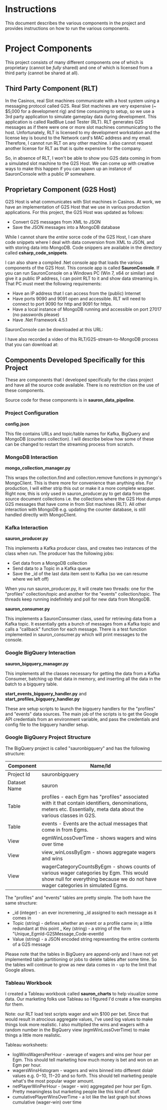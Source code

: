 # Instructions
This document describes the various components in the project and provides instructions on how to run the various components.

# Project Components
This project consists of many different components one of which is proprietary (cannot be *fully* shared) and one of which is licensed from a third party (cannot be shared at all).

## Third Party Component (RLT)
In the Casinos, real Slot machines communicate with a host system using a messaging protocol called G2S. Real Slot machines are very expensive (~ $5,000 for a development rig) and time consuming to setup, so we use a 3rd party application to simulate gameplay data during development. This application is called RadBlue Load Tester (RLT). RLT generates G2S messages as if there were one or more slot machines communicating to the host. Unfortunately, RLT is licensed to my development workstation and the license key is bound to the Network card's MAC address and my email. Therefore, I cannot run RLT on any other machine. I also cannot request another license for RLT as that is quite expensive for the company.

So, in absence of RLT, I won't be able to show you G2S data coming in from a simulated slot machine to the G2S Host. We can come up with creative ways to make this happen if you can spawn up an instance of SauronConsole with a public IP somewhere.

## Proprietary Component (G2S Host)
G2S Host is what communicates with Slot machines in Casinos. At work, we have an implementation of G2S Host that we use in various production applications. For this project, the G2S Host was updated as follows:
- Convert G2S messages from XML to JSON
- Save the JSON messages into a MongoDB database

While I cannot share the *entire* sorce code of the G2S Host, I can share code snippets where I deal with data conversion from XML to JSON, and with storing data into MongoDB. Code snippers are available in the directory called **csharp_code_snippets**.

I can also share a compiled .Net console app that loads the various components of the G2S Host. This console app is called **SauronConsole**. If you can run SauronConsole on a Windows PC (Win 7, x64 or similar) and give it a public IP address, I can point RLT to it and show data streaming in. That PC must meet the following requirements:
- Have an IP address that I can access from the (public) Internet
- Have ports 9090 and 9091 open and accessible. RLT will need to connect to port 9090 for http and 9091 for https.
- Have a local instance of MongoDB running and accessible on port 27017 (no passwords please)
- Have .Net Framework 4.5.1

SauronConsole can be downloaded at this URL: 

I have also recorded a video of this RLT/G2S-stream-to-MongoDB process that you can download at: 

## Components Developed Specifically for this Project
These are components that I developed specifically for the class project and have all the source code available. There is no restriction on the use of these components.

Source code for these components is in **sauron_data_pipeline**.

### Project Configuration
**config.json** 

This file contains URLs and topic/table names for Kafka, BigQuery and MongoDB (counters collection). I will describe below how some of these can be changed to restart the streaming process from scratch.

### MongoDB Interaction
**mongo_collection_manager.py** 

This wraps the collection.find and collection.remove functions in pymongo's MongoClient. This is there more for convenience than anything else. For production, I will either strip this out or make it a more complete wrapper. Right now, this is only used in sauron_producer.py to get data from the source document collections i.e. the collections where the G2S Host dumps G2S messages that have come in from Slot machines (RLT). All other interaction with MongoDB e.g. updating the counter database, is still handled directly with MongoClient.

### Kafka Interaction
**sauron_producer.py** 

This implements a Kafka producer class, and creates two instances of the class when run. The producer has the following jobs:
- Get data from a MongoDB collection
- Send data to a Topic in a Kafka queue
- Save the _id of the last data item sent to Kafka (so we can resume where we left off)

When you run sauron_producer.py, it will create two threads: one for the "profiles" collection/topic and another for the "events" collection/topic. The threads keep running indefinitely and poll for new data from MongoDB.

**sauron_consumer.py**

This implements a SauronConsumer class, used for retrieving data from a Kafka topic. It essentially gets a bunch of messages from a Kafka topic and calls a "callback" function for each message. There is a test function implemented in sauron_consumer.py which will print messages to the console.

### Google BigQuery Interaction

**sauron_bigquery_manager.py**

This implements all the classes necessary for getting the data from a Kafka Consumer, batching up that data in memory, and inserting all the data in the batch to a bigquery table.

**start_events_bigquery_handler.py** and **start_profiles_bigquery_handler.py**

These are setup scripts to launch the bigquery handlers for the "profiles" and "events" data sources. The main job of the scripts is to get the Google API credentials from an environment variable, and pass the credentials and config file to the bigquery handler setup.

### Google BigQuery Project Structure
The BigQuery project is called "sauronbigquery" and has the following structure:

| Component | Name/Id |
| --------- | --------- |
| Project Id | sauronbigquery |
| Dataset Name | sauron | 
| Table | profiles - each Egm has "profiles" associated with it that contain identifiers, denominations, meters etc. Essentially, meta data about the various classes in G2S.
Table | events - Events are the actual messages that come in from Egms. | 
| View | egmWinLossOverTime - shows wagers and wins over time |
| View | view_winLossByEgm - shows aggregate wagers and wins | 
| View | wagerCategoryCountsByEgm - shows counts of various wager categories by Egm. This would show null for everything because we do not have wager categories in simulated Egms.

The "profiles" and "events" tables are pretty simple. The both have the same structure:
- _id (integer) - an ever incremening _id assigned to each message as it comes in 
- Topic (string) - defines whether an event or a profile came in; a little redundant at this point
_ Key (string) - a string of the form "Unique_EgmId-G2SMessage_Code-eventId 
- Value (string) - a JSON encoded string representing the entire contents of a G2S message 

Please note that the tables in BigQuery are append-only and I have not yet implemented table partitioning or jobs to delete tables after some time. So the tables will continue to grow as new data comes in - up to the limit that Google allows.

### Tableau Workbook
I created a Tableau workbook called **sauron_charts** to help visualize some data. Our marketing folks use Tableau so I figured I'd create a few examples for them.

Note: our RLT load test scripts wager and win $100 per bet. Since that would result in atrocious aggregate values, I've used log values to make things look more realistic. I also multiplied the wins and wagers with a random number in the BigQuery view (egmWinLossOverTime) to make things a little more realistic.

Tableau worksheets:

- logWinsWagersPerHour - average of wagers and wins per hour per Egm. This should tell marketing how much money is bet and won on an Egm per hour.
- wagersWinsHistogram - wagers and wins binned into different dolalr values e.g. $0-$10, $11-$20 and so forth. This should tell marketing people what's the most popular wager amount.
- netPlayerWinPerHour - (wager - win) aggregated per hour per Egm. Pretty meaningless but marketing people like this kind of stuff.
- cumulativePlayerWinsOverTime - a lot like the last graph but shows cumulative (wager-win) over time

